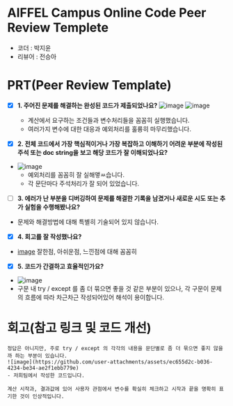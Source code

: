 # AIFFEL Campus Online Code Peer Review Templete
- 코더 : 박지윤
- 리뷰어 : 전승아


# PRT(Peer Review Template)
- [x]  **1. 주어진 문제를 해결하는 완성된 코드가 제출되었나요?**
    ![image](https://github.com/user-attachments/assets/fe96bb55-d6c2-480e-8d52-ff5edbd8632e)
    ![image](https://github.com/user-attachments/assets/3d76104c-6258-4535-aed7-81928962ff72)
    - 계산에서 요구하는 조건들과 변수처리들을 꼼꼼히 실행했습니다.
    - 여러가지 변수에 대한 대응과 예외처리를 훌륭히 마무리했습니다. 
    
- [x]  **2. 전체 코드에서 가장 핵심적이거나 가장 복잡하고 이해하기 어려운 부분에 작성된 
  주석 또는 doc string을 보고 해당 코드가 잘 이해되었나요?**
- ![image](https://github.com/user-attachments/assets/1252601c-825e-41f7-8d08-a6a8f61e0e4b)
  - 예외처리를 꼼꼼히 잘 실해앻ㅆ습니다.
  - 각 문단마다 주석처리가 잘 되어 있었습니다. 
  
- [ ]  **3. 에러가 난 부분을 디버깅하여 문제를 해결한 기록을 남겼거나
  새로운 시도 또는 추가 실험을 수행해봤나요?**
  - 문제와 해결방법에 대해 특별히 기술되어 있지 않습니다. 
  
- [x]  **4. 회고를 잘 작성했나요?**
- [image](https://github.com/user-attachments/assets/5eca39ee-91da-4b88-bc1d-5fe6d06eacf6)
  잘한점, 아쉬운점, 느낀점에 대해 꼼꼼히 

- [x]  **5. 코드가 간결하고 효율적인가요?**
- ![image](https://github.com/user-attachments/assets/d351755c-2c4d-40f0-b71c-2289fc50d760)
- 구문 내 try / except 를 좀 더 묶으면 좋을 것 같은 부분이 있으나, 각 구문이 문제의 흐름에 따라 차근차근 작성되어있어 해석이 용이합니다. 


# 회고(참고 링크 및 코드 개선)
```
정답은 아니지만, 주로 try / except 의 각각의 내용을 문단별로 좀 더 묶으면 좋지 않을까 하는 부분이 있습니다.
![image](https://github.com/user-attachments/assets/ec655d2c-b036-4234-be34-ae2f1ebb779e)
- 저희팀에서 작성한 코드입니다. 

계산 시작과, 결과값에 있어 사용자 관점에서 변수를 확실히 체크하고 시작과 끝을 명확히 표기한 것이 인상적입니다. 

```
